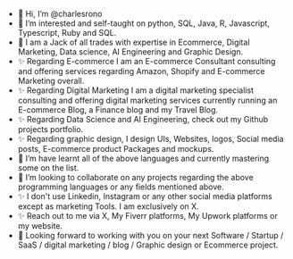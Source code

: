 - 👋 Hi, I’m @charlesrono
- 👀 I’m interested and self-taught on python, SQL, Java, R, Javascript, Typescript, Ruby and SQL.
- 🌱 I am a Jack of all trades with expertise in Ecommerce, Digital Marketing, Data science, AI Engineering and Graphic Design.
- ✨ Regarding E-commerce I am an E-commerce Consultant consulting and offering services regarding Amazon, Shopify and E-commerce Marketing overall.
- ✨ Regarding Digital Marketing I am a  digital marketing specialist consulting and offering digital marketing services currently running  an E-commerce Blog, a  Finance blog and my Travel Blog.
- ✨ Regarding Data Science and AI Engineering, check out my Github projects portfolio.
- ✨ Regarding  graphic design, I design UIs, Websites, logos, Social media posts, E-commerce product Packages and mockups.
- 🌱 I’m have learnt all of the above languages and currently mastering some on the list.
- 💞️ I’m looking to collaborate on any projects regarding the above programming languages or any fields mentioned above.
- ✨ I don't use Linkedin, Instagram or any other social media platforms except as marketing Tools. I am exclusively on X.
- ✨ Reach out to me via  X, My Fiverr platforms, My Upwork platforms or my website.
- 🌱 Looking forward to working with you on your next Software / Startup / SaaS / digital marketing / blog / Graphic design or Ecommerce project.
